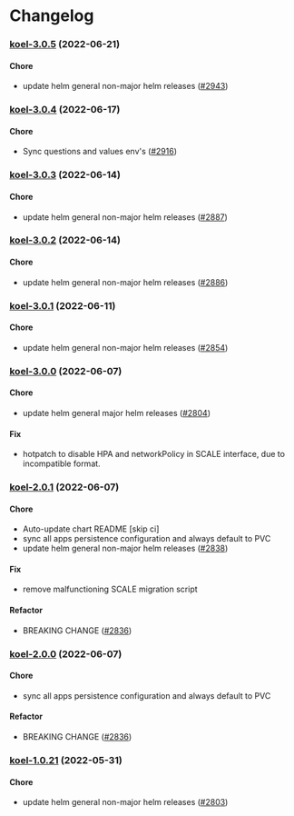 # Changelog<br>


<a name="koel-3.0.5"></a>
### [koel-3.0.5](https://github.com/truecharts/apps/compare/koel-3.0.4...koel-3.0.5) (2022-06-21)

#### Chore

* update helm general non-major helm releases ([#2943](https://github.com/truecharts/apps/issues/2943))



<a name="koel-3.0.4"></a>
### [koel-3.0.4](https://github.com/truecharts/apps/compare/koel-3.0.3...koel-3.0.4) (2022-06-17)

#### Chore

* Sync questions and values env's ([#2916](https://github.com/truecharts/apps/issues/2916))



<a name="koel-3.0.3"></a>
### [koel-3.0.3](https://github.com/truecharts/apps/compare/koel-3.0.2...koel-3.0.3) (2022-06-14)

#### Chore

* update helm general non-major helm releases ([#2887](https://github.com/truecharts/apps/issues/2887))



<a name="koel-3.0.2"></a>
### [koel-3.0.2](https://github.com/truecharts/apps/compare/koel-3.0.1...koel-3.0.2) (2022-06-14)

#### Chore

* update helm general non-major helm releases ([#2886](https://github.com/truecharts/apps/issues/2886))



<a name="koel-3.0.1"></a>
### [koel-3.0.1](https://github.com/truecharts/apps/compare/koel-3.0.0...koel-3.0.1) (2022-06-11)

#### Chore

* update helm general non-major helm releases ([#2854](https://github.com/truecharts/apps/issues/2854))



<a name="koel-3.0.0"></a>
### [koel-3.0.0](https://github.com/truecharts/apps/compare/koel-2.0.1...koel-3.0.0) (2022-06-07)

#### Chore

* update helm general major helm releases ([#2804](https://github.com/truecharts/apps/issues/2804))

#### Fix

* hotpatch to disable HPA and networkPolicy in SCALE interface, due to incompatible format.



<a name="koel-2.0.1"></a>
### [koel-2.0.1](https://github.com/truecharts/apps/compare/koel-1.0.21...koel-2.0.1) (2022-06-07)

#### Chore

* Auto-update chart README [skip ci]
* sync all apps persistence configuration and always default to PVC
* update helm general non-major helm releases ([#2838](https://github.com/truecharts/apps/issues/2838))

#### Fix

* remove malfunctioning SCALE migration script

#### Refactor

* BREAKING CHANGE ([#2836](https://github.com/truecharts/apps/issues/2836))



<a name="koel-2.0.0"></a>
### [koel-2.0.0](https://github.com/truecharts/apps/compare/koel-1.0.21...koel-2.0.0) (2022-06-07)

#### Chore

* sync all apps persistence configuration and always default to PVC

#### Refactor

* BREAKING CHANGE ([#2836](https://github.com/truecharts/apps/issues/2836))



<a name="koel-1.0.21"></a>
### [koel-1.0.21](https://github.com/truecharts/apps/compare/koel-1.0.20...koel-1.0.21) (2022-05-31)

#### Chore

* update helm general non-major helm releases ([#2803](https://github.com/truecharts/apps/issues/2803))
